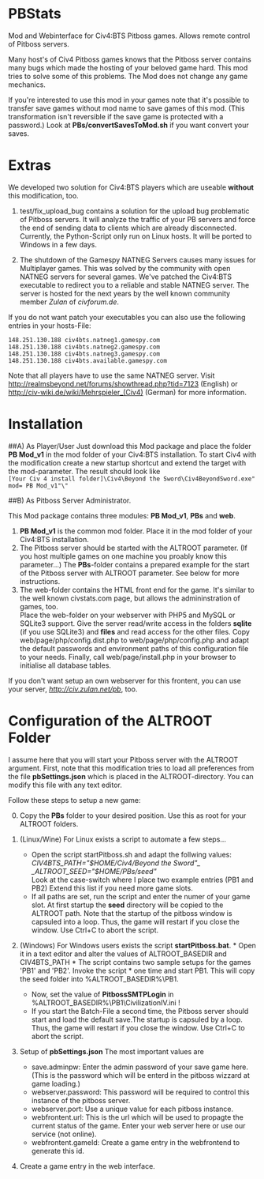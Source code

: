 PBStats
=======

Mod and Webinterface for Civ4:BTS Pitboss games. Allows remote control of Pitboss servers. 

Many host's of Civ4 Pitboss games knows that the Pitboss server contains many bugs 
which made the hosting of your beloved game hard. This mod tries to solve some of this 
problems. The Mod does not change any game mechanics. 

If you're interested to use this mod in your games note that it's possible to transfer 
save games without mod name to save games of this mod. (This transformation isn't reversible 
if the save game is protected with a password.) 
Look at **PBs/convertSavesToMod.sh** if you want convert your saves.


Extras
=======

We developed two solution for Civ4:BTS players which are useable **without** this modification, too. 

1. test/fix_upload_bug contains a solution for the upload bug problematic of Pitboss servers. It will 
analyze the traffic of your PB servers and force the end of sending data to clients 
which are already disconnected.
Currently, the Python-Script only run on Linux hosts. It will be ported to Windows in a few days.

2. The shutdown of the Gamespy NATNEG Servers causes many issues for Multiplayer games. This was solved 
by the community with open NATNEG servers for several games. We've patched the Civ4:BTS executable to 
redirect you to a reliable and stable NATNEG server. The server is hosted for the next years by the well known community member *Zulan* of *civforum.de*.

If you do not want patch your executables you can also use the following entries in your hosts-File:
```
148.251.130.188 civ4bts.natneg1.gamespy.com
148.251.130.188 civ4bts.natneg2.gamespy.com
148.251.130.188 civ4bts.natneg3.gamespy.com
148.251.130.188 civ4bts.available.gamespy.com
```

Note that all players have to use the same NATNEG server. 
Visit http://realmsbeyond.net/forums/showthread.php?tid=7123 (English) or  
http://civ-wiki.de/wiki/Mehrspieler_(Civ4) (German)  for more information.


Installation
=======

##A) As Player/User 
Just download this Mod package and place the folder **PB Mod_v1** in the mod folder of your Civ4:BTS installation. 
To start Civ4 with the modification create a new startup shortcut and extend the target with the mod-parameter. The result should look like  
`[Your Civ 4 install folder]\Civ4\Beyond the Sword\Civ4BeyondSword.exe" mod= PB Mod_v1"\"`

##B) As Pitboss Server Administrator. 

This Mod package contains three modules: **PB Mod\_v1**, **PBs** and **web**. 

1. **PB Mod\_v1** is the common mod folder. Place it in the mod folder of your Civ4:BTS installation. 
2. The Pitboss server should be started with the ALTROOT parameter. (If you host multiple games 
on one machine you proably know this parameter...) 
The **PBs**-folder contains a prepared example for the start of the Pitboss server 
with ALTROOT parameter. See below for more instructions. 
3. The web-folder contains the HTML front end for the game. 
It's similar to the well known civstats.com page, 
but allows the admininstration of games, too.  
Place the web-folder on your webserver with PHP5 and MySQL or SQLite3 support. Give the server read/write access in the folders **sqlite** (if you use SQLite3) and **files** 
and read access for the other files. 
Copy web/page/php/config.dist.php to web/page/php/config.php and adapt the default passwords and environment paths of this configuration file to your needs. 
Finally, call web/page/install.php in your browser to initialise all database tables. 

If you don't want setup an own webserver for this frontent, you can use your server, *http://civ.zulan.net/pb*, too. 


Configuration of the ALTROOT Folder
=======

I assume here that you will start your Pitboss server with the ALTROOT argument. 
First, note that this modification tries to load all preferences from 
the file **pbSettings.json** which is placed in the ALTROOT-directory. You can modify 
this file with any text editor. 

Follow these steps to setup a new game: 

0. Copy the **PBs** folder to your desired position. 
Use this as root for your ALTROOT folders. 

1. (Linux/Wine) 
For Linux exists a script to automate a few steps… 
   * Open the script startPitboss.sh and adapt the follwing values: 
_CIV4BTS_PATH="$HOME/Civ4/Beyond the Sword"_ 
_ALTROOT_SEED="$HOME/PBs/seed"_  
Look at the case-switch where I place two example entries (PB1 and PB2) 
Extend this list if you need more game slots. 
    * If all paths are set, run the script and enter the numer of your game 
slot. At first startup the **seed** directory will be copied to the ALTROOT path. 
Note that the startup of the pitboss window is capsuled into a loop. Thus, 
the game will  restart if you close the window. Use Ctrl+C to abort the script. 

1. (Windows)
For Windows users exists the script **startPitboss.bat**. 
		* Open it in a text editor and alter the values of ALTROOT_BASEDIR and CIV4BTS_PATH
		* The script contains two sample setups for the games 'PB1' and 'PB2'. Invoke the script
		* one time and start PB1. This will copy the seed folder into %ALTROOT_BASEDIR%\PB1.
    * Now, set the value of **PitbossSMTPLogin** in %ALTROOT_BASEDIR%\PB1\CivilizationIV.ini !
    * If you start the Batch-File a second time, the Pitboss server should start  and load the default save.The startup is capsuled by a loop. 
Thus, the game will restart if you close the window. Use Ctrl+C to 
abort the script. 

2. Setup of **pbSettings.json** 
The most important values are 
    * save.adminpw: Enter the admin password of your save game here. (This is the password which 
 will be enterd in the pitboss wizzard at game loading.) 
    * webserver.password: This password will be required to control this instance of the pitboss server. 
    * webserver.port: Use a unique value for each pitboss instance. 
    * webfrontent.url: This is the url which will be used to propagte the current status of the game.  Enter your web server here or use our service (not online).
    * webfrontent.gameId: Create a game entry in the webfrontend to generate this id. 

3. Create a game entry in the web interface. 


